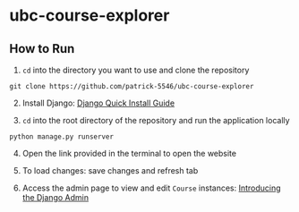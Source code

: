# ubc-course-explorer

## How to Run

1. `cd` into the directory you want to use and clone the repository
```
git clone https://github.com/patrick-5546/ubc-course-explorer
```
2. Install Django: [Django Quick Install Guide](https://docs.djangoproject.com/en/3.1/intro/install/)

3. `cd` into the root directory of the repository and run the application locally
```
python manage.py runserver
```
4. Open the link provided in the terminal to open the website

5. To load changes: save changes and refresh tab

6. Access the admin page to view and edit `Course` instances: [Introducing the Django Admin](https://docs.djangoproject.com/en/3.1/intro/tutorial02/#introducing-the-django-admin)
